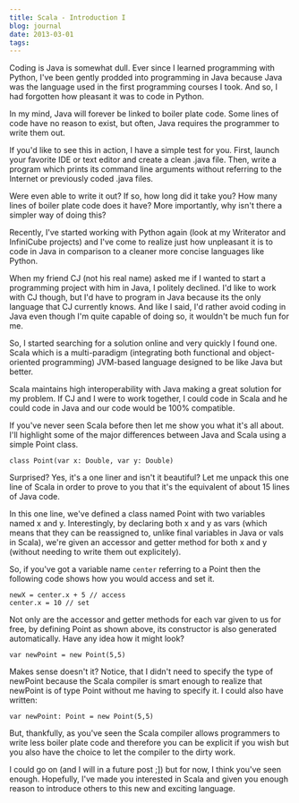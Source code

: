 ```yaml
---
title: Scala - Introduction I
blog: journal
date: 2013-03-01
tags:
---
```

Coding is Java is somewhat dull. Ever since I learned programming with Python, I've been gently prodded into programming in Java because Java was the language used in the first programming courses I took. And so, I had forgotten how pleasant it was to code in Python.

In my mind, Java will forever be linked to boiler plate code. Some lines of code have no reason to exist, but often, Java requires the programmer to write them out.

If you'd like to see this in action, I have a simple test for you. First, launch your favorite IDE or text editor and create a clean .java file. Then, write a program which prints its command line arguments without referring to the Internet or previously coded .java files.

Were even able to write it out? If so, how long did it take you? How many lines of boiler plate code does it have? More importantly, why isn't there a simpler way of doing this?

Recently, I've started working with Python again (look at my Writerator and InfiniCube projects) and I've come to realize just how unpleasant it is to code in Java in comparison to a cleaner more concise languages like Python.

When my friend CJ (not his real name) asked me if I wanted to start a programming project with him in Java, I politely declined. I'd like to work with CJ though, but I'd have to program in Java because its the only language that CJ currently knows. And like I said, I'd rather avoid coding in Java even though I'm quite capable of doing so, it wouldn't be much fun for me.

So, I started searching for a solution online and very quickly I found one. Scala which is a multi-paradigm (integrating both functional and object-oriented programming) JVM-based language designed to be like Java but better.

Scala maintains high interoperability with Java making a great solution for my problem. If CJ and I were to work together, I could code in Scala and he could code in Java and our code would be 100% compatible.

If you've never seen Scala before then let me show you what it's all about. I'll highlight some of the major differences between Java and Scala using a simple Point class.

```
class Point(var x: Double, var y: Double)
```

Surprised? Yes, it's a one liner and isn't it beautiful? Let me unpack this one line of Scala in order to prove to you that it's the equivalent of about 15 lines of Java code.

In this one line, we've defined a class named Point with two variables named x and y. Interestingly, by declaring both x and y as vars (which means that they can be reassigned to, unlike final variables in Java or vals in Scala), we're given an accessor and getter method for both x and y (without needing to write them out explicitely).

So, if you've got a variable name `center` referring to a Point then the following code shows how you would access and set it.

```
newX = center.x + 5 // access
center.x = 10 // set
```

Not only are the accessor and getter methods for each var given to us for free, by defining Point as shown above, its constructor is also generated automatically. Have any idea how it might look?

```
var newPoint = new Point(5,5)
```

Makes sense doesn't it? Notice, that I didn't need to specify the type of newPoint because the Scala compiler is smart enough to realize that newPoint is of type Point without me having to specify it. I could also have written:

```
var newPoint: Point = new Point(5,5)
```

But, thankfully, as you've seen the Scala compiler allows programmers to write less boiler plate code and therefore you can be explicit if you wish but you also have the choice to let the compiler to the dirty work.

I could go on (and I will in a future post ;]) but for now, I think you've seen enough. Hopefully, I've made you interested in Scala and given you enough reason to introduce others to this new and exciting language.

